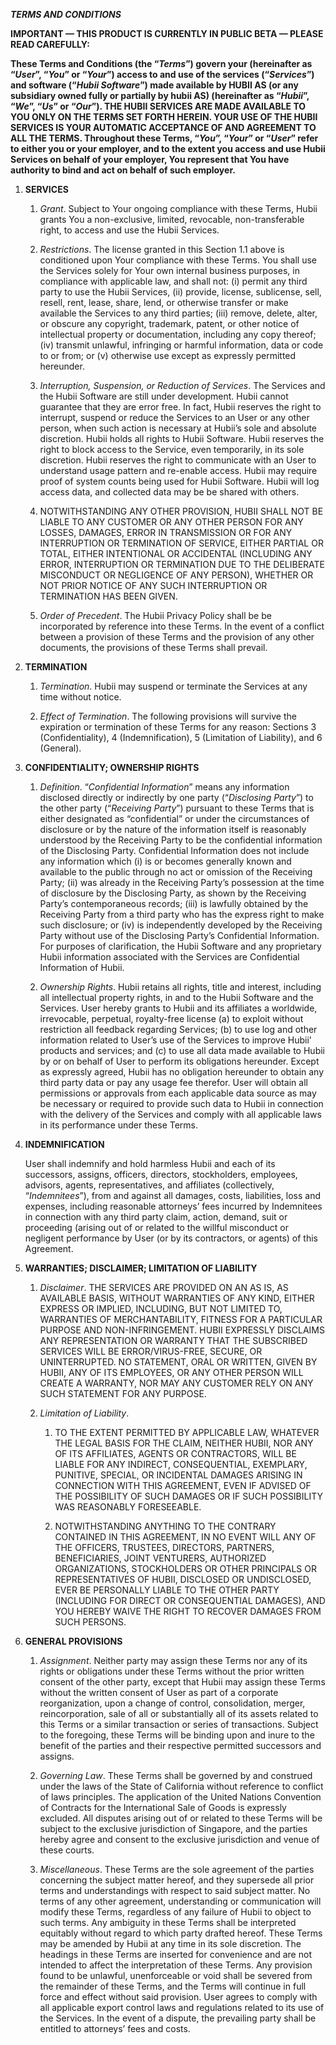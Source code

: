 ***TERMS AND CONDITIONS***

**IMPORTANT — THIS PRODUCT IS CURRENTLY IN PUBLIC BETA — PLEASE READ
CAREFULLY:**

**These Terms and Conditions (the “*Terms*”) govern your (hereinafter as
“*User*”, “*You*” or “*Your*”) access to and use of the services
(“*Services*”) and software (“*Hubii Software*”) made available by HUBII
AS (or any subsidiary owned fully or partially by hubii AS) (hereinafter
as “*Hubii*”, “*We*”, “*Us*” or “*Our*”). THE HUBII SERVICES ARE MADE
AVAILABLE TO YOU ONLY ON THE TERMS SET FORTH HEREIN. YOUR USE OF THE
HUBII SERVICES IS YOUR AUTOMATIC ACCEPTANCE OF AND AGREEMENT TO ALL THE
TERMS. Throughout these Terms, “*You*”, “*Your*” or “*User*” refer to
either you or your employer, and to the extent you access and use Hubii
Services on behalf of your employer, You represent that You have
authority to bind and act on behalf of such employer.**

1.  **SERVICES**

    1. *Grant*. Subject to Your ongoing compliance with these Terms,
 Hubii grants You a non-exclusive, limited, revocable, non-transferable
 right, to access and use the Hubii Services.

    2. *Restrictions*. The license granted in this Section 1.1 above is
 conditioned upon Your compliance with these Terms. You shall use the
 Services solely for Your own internal business purposes, in compliance
 with applicable law, and shall not: (i) permit any third party to use
 the Hubii Services, (ii) provide, license, sublicense, sell, resell,
 rent, lease, share, lend, or otherwise transfer or make available the
 Services to any third parties; (iii) remove, delete, alter, or obscure
 any copyright, trademark, patent, or other notice of intellectual
 property or documentation, including any copy thereof; (iv) transmit
 unlawful, infringing or harmful information, data or code to or from;
 or (v) otherwise use except as expressly permitted hereunder.

    3. *Interruption, Suspension, or Reduction of Services*. The Services
 and the Hubii Software are still under development. Hubii cannot
 guarantee that they are error free. In fact, Hubii reserves the right
 to interrupt, suspend or reduce the Services to an User or any other
 person, when such action is necessary at Hubii’s sole and absolute
 discretion. Hubii holds all rights to Hubii Software. Hubii reserves
 the right to block access to the Service, even temporarily, in its
 sole discretion. Hubii reserves the right to communicate with an User
 to understand usage pattern and re-enable access. Hubii may require
 proof of system counts being used for Hubii Software. Hubii will log
 access data, and collected data may be be shared with others.

    4. NOTWITHSTANDING ANY OTHER PROVISION, HUBII SHALL NOT BE LIABLE TO
 ANY CUSTOMER OR ANY OTHER PERSON FOR ANY LOSSES, DAMAGES, ERROR IN
 TRANSMISSION OR FOR ANY INTERRUPTION OR TERMINATION OF SERVICE, EITHER
 PARTIAL OR TOTAL, EITHER INTENTIONAL OR ACCIDENTAL (INCLUDING ANY
 ERROR, INTERRUPTION OR TERMINATION DUE TO THE DELIBERATE MISCONDUCT OR
 NEGLIGENCE OF ANY PERSON), WHETHER OR NOT PRIOR NOTICE OF ANY SUCH
 INTERRUPTION OR TERMINATION HAS BEEN GIVEN.

    5. *Order of Precedent*. The Hubii Privacy Policy shall be be
 incorporated by reference into these Terms. In the event of a conflict
 between a provision of these Terms and the provision of any other
 documents, the provisions of these Terms shall prevail.

2.  **TERMINATION**

    1. *Termination*. Hubii may suspend or terminate the Services at any
 time without notice.

    2. *Effect of Termination*. The following provisions will survive the
 expiration or termination of these Terms for any reason: Sections 3
 (Confidentiality), 4 (Indemnification), 5 (Limitation of Liability),
 and 6 (General).

3.  **CONFIDENTIALITY; OWNERSHIP RIGHTS**

    1. *Definition*. “*Confidential Information*” means any information
 disclosed directly or indirectly by one party (“*Disclosing Party*”)
 to the other party (“*Receiving Party*”) pursuant to these Terms that
 is either designated as “confidential” or under the circumstances of
 disclosure or by the nature of the information itself is reasonably
 understood by the Receiving Party to be the confidential information
 of the Disclosing Party. Confidential Information does not include any
 information which (i) is or becomes generally known and available to
 the public through no act or omission of the Receiving Party; (ii) was
 already in the Receiving Party’s possession at the time of disclosure
 by the Disclosing Party, as shown by the Receiving Party’s
 contemporaneous records; (iii) is lawfully obtained by the Receiving
 Party from a third party who has the express right to make such
 disclosure; or (iv) is independently developed by the Receiving Party
 without use of the Disclosing Party’s Confidential Information. For
 purposes of clarification, the Hubii Software and any proprietary
 Hubii information associated with the Services are Confidential
 Information of Hubii.

    2. *Ownership Rights*. Hubii retains all rights, title and interest,
 including all intellectual property rights, in and to the Hubii
 Software and the Services. User hereby grants to Hubii and its
 affiliates a worldwide, irrevocable, perpetual, royalty-free license
 (a) to exploit without restriction all feedback regarding Services;
 (b) to use log and other information related to User’s use of the
 Services to improve Hubii’ products and services; and (c) to use all
 data made available to Hubii by or on behalf of User to perform its
 obligations hereunder. Except as expressly agreed, Hubii has no
 obligation hereunder to obtain any third party data or pay any usage
 fee therefor. User will obtain all permissions or approvals from each
 applicable data source as may be necessary or required to provide such
 data to Hubii in connection with the delivery of the Services and
 comply with all applicable laws in its performance under these Terms.

4.  **INDEMNIFICATION**

     User shall indemnify and hold harmless Hubii and each of its
 successors, assigns, officers, directors, stockholders, employees,
 advisors, agents, representatives, and affiliates (collectively,
 “*Indemnitees*”), from and against all damages, costs, liabilities,
 loss and expenses, including reasonable attorneys’ fees incurred by
 Indemnitees in connection with any third party claim, action, demand,
 suit or proceeding (arising out of or related to the willful
 misconduct or negligent performance by User (or by its contractors, or
 agents) of this Agreement.

5.  **WARRANTIES; DISCLAIMER; LIMITATION OF LIABILITY**

    1. *Disclaimer*. THE SERVICES ARE PROVIDED ON AN AS IS, AS AVAILABLE
 BASIS, WITHOUT WARRANTIES OF ANY KIND, EITHER EXPRESS OR IMPLIED,
 INCLUDING, BUT NOT LIMITED TO, WARRANTIES OF MERCHANTABILITY, FITNESS
 FOR A PARTICULAR PURPOSE AND NON-INFRINGEMENT. HUBII EXPRESSLY
 DISCLAIMS ANY REPRESENTATION OR WARRANTY THAT THE SUBSCRIBED SERVICES
 WILL BE ERROR/VIRUS-FREE, SECURE, OR UNINTERRUPTED. NO STATEMENT, ORAL
 OR WRITTEN, GIVEN BY HUBII, ANY OF ITS EMPLOYEES, OR ANY OTHER PERSON
 WILL CREATE A WARRANTY, NOR MAY ANY CUSTOMER RELY ON ANY SUCH
 STATEMENT FOR ANY PURPOSE.

    2. *Limitation of Liability*.

       1. TO THE EXTENT PERMITTED BY APPLICABLE LAW, WHATEVER THE LEGAL
 BASIS FOR THE CLAIM, NEITHER HUBII, NOR ANY OF ITS AFFILIATES, AGENTS
 OR CONTRACTORS, WILL BE LIABLE FOR ANY INDIRECT, CONSEQUENTIAL,
 EXEMPLARY, PUNITIVE, SPECIAL, OR INCIDENTAL DAMAGES ARISING IN
 CONNECTION WITH THIS AGREEMENT, EVEN IF ADVISED OF THE POSSIBILITY OF
 SUCH DAMAGES OR IF SUCH POSSIBILITY WAS REASONABLY FORESEEABLE.

       2. NOTWITHSTANDING ANYTHING TO THE CONTRARY CONTAINED IN THIS
 AGREEMENT, IN NO EVENT WILL ANY OF THE OFFICERS, TRUSTEES, DIRECTORS,
 PARTNERS, BENEFICIARIES, JOINT VENTURERS, AUTHORIZED ORGANIZATIONS,
 STOCKHOLDERS OR OTHER PRINCIPALS OR REPRESENTATIVES OF HUBII,
 DISCLOSED OR UNDISCLOSED, EVER BE PERSONALLY LIABLE TO THE OTHER PARTY
 (INCLUDING FOR DIRECT OR CONSEQUENTIAL DAMAGES), AND YOU HEREBY WAIVE
 THE RIGHT TO RECOVER DAMAGES FROM SUCH PERSONS.

6.  **GENERAL PROVISIONS**

    1. *Assignment*. Neither party may assign these Terms nor any of its
 rights or obligations under these Terms without the prior written
 consent of the other party, except that Hubii may assign these Terms
 without the written consent of User as part of a corporate
 reorganization, upon a change of control, consolidation, merger,
 reincorporation, sale of all or substantially all of its assets
 related to this Terms or a similar transaction or series of
 transactions. Subject to the foregoing, these Terms will be binding
 upon and inure to the benefit of the parties and their respective
 permitted successors and assigns.

    2. *Governing Law*. These Terms shall be governed by and construed
 under the laws of the State of California without reference to
 conflict of laws principles. The application of the United Nations
 Convention of Contracts for the International Sale of Goods is
 expressly excluded. All disputes arising out of or related to these
 Terms will be subject to the exclusive jurisdiction of Singapore, and
 the parties hereby agree and consent to the exclusive jurisdiction and
 venue of these courts.

    3. *Miscellaneous*. These Terms are the sole agreement of the parties
 concerning the subject matter hereof, and they supersede all prior
 terms and understandings with respect to said subject matter. No terms
 of any other agreement, understanding or communication will modify
 these Terms, regardless of any failure of Hubii to object to such
 terms. Any ambiguity in these Terms shall be interpreted equitably
 without regard to which party drafted hereof. These Terms may be
 amended by Hubii at any time in its sole discretion. The headings in
 these Terms are inserted for convenience and are not intended to
 affect the interpretation of these Terms. Any provision found to be
 unlawful, unenforceable or void shall be severed from the remainder of
 these Terms, and the Terms will continue in full force and effect
 without said provision. User agrees to comply with all applicable
 export control laws and regulations related to its use of the
 Services. In the event of a dispute, the prevailing party shall be
 entitled to attorneys’ fees and costs.
